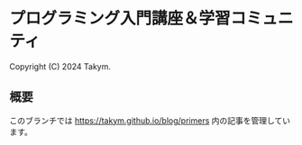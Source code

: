 # プログラミング入門講座＆学習コミュニティ
Copyright (C) 2024 Takym.

## 概要
このブランチでは <https://takym.github.io/blog/primers> 内の記事を管理しています。
